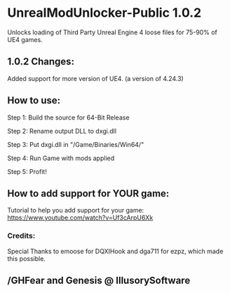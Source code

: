# UnrealModUnlocker-Public 1.0.2
Unlocks loading of Third Party Unreal Engine 4 loose files for 75-90% of UE4 games.

## 1.0.2 Changes:

Added support for more version of UE4. (a version of 4.24.3)


## How to use:
Step 1: Build the source for 64-Bit Release

Step 2: Rename output DLL to dxgi.dll

Step 3: Put dxgi.dll in "/Game/Binaries/Win64/"

Step 4: Run Game with mods applied

Step 5: Profit!






## How to add support for YOUR game:
Tutorial to help you add support for your game: https://www.youtube.com/watch?v=Uf3cArpU6Xk



### Credits:
Special Thanks to emoose for DQXIHook and dga711 for ezpz, which made this possible.


## /GHFear and Genesis @ IllusorySoftware
